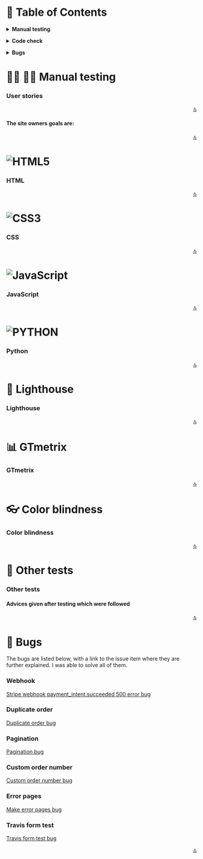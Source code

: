 :open_file_folder: Table of Contents
======

**<details><summary>Manual testing</summary>**
* [**_User stories_**](#user-stories)
</details>

**<details><summary>Code check</summary>**
* [**_HTML_**](#html)
* [**_CSS_**](#css)
* [**_JavaScript_**](#javascript)
* [**_Python_**](#python)
* [**_Lighthouse_**](#lighthouse)
* [**_GTmetrix_**](#gtmetrix)
* [**_Color blindness_**](#color-blindness)
* [**_Other tests_**](#other-tests)
</details>

**<details><summary>Bugs</summary>**
* [**_Webhook_**](#webhook)
* [**_Duplicate order_**](#duplicate-order)
* [**_Pagination_**](#pagination)
* [**_Custom order number_**](#custom-order-number)
* [**_Error pages_**](#error-pages)
* [**_Travis form test_**](#travis-form-test)
</details>

:construction_worker_woman: :construction_worker_man: Manual testing
======

### User stories

<!-- The design goal is to make a clear, accessible, structured site so that visitors can easily read the displayed recipes, make an account and add, edit and delete their own recipes. <br>
To test the goals screen records of a OnePlus Nord were made.<br>
NOTE: the grey overlay in some captions on the footer are displayed because the end of the screen was captured, when just looking on the device this is not visible. So, this is just the screen records issue of the phone not a site issue!!!<br><br>
On small devices the menu can be accessed through the hamburger menu, on large devices the sidenav is always visible. There is a difference between the menu for a user who is not logged in and a user who is logged in.<br>
<img src="../testing/testing_images/screen_record_navigation_menu.png" alt="Navigation menu logged out user" width="30%" height="30%"> <img src="../testing/testing_images/screen_record_menu_logged_in_user.png" alt="Navigation menu logged in user" width="30%" height="30%">

#### The visitor goals are:
- To be able to see different recipes and search for them using keywords.<br>
When you navigate to `recipes` you will see a search option and a list with recipe cards.<br> 
<img src="../testing/testing_images/extended_screen_record_recipes_page_1.png" alt="Recipes page 1" width="25%" height="25%"> <img src="../testing/testing_images/extended_screen_record_recipes_page_2.png" alt="Recipes page 2" width="25%" height="25%"> <br>

In the example underneath, the `search` keyword used is pork and the results for the search will be displayed, in this case two recipes.<br>
<img src="../testing/testing_images/screen_record_search.png" alt="Search" width="25%" height="25%">
<img src="../testing/testing_images/extended_screen_record_search_result.png" alt="Search result" width="25%" height="25%"> 

<div align="right"><a href="#top">🔝</a></div>

- To create an account and log in on that account.<br>
To register navigate to `Register` in the menu.<br>

<img src="../testing/testing_images/screen_record_register_page_1.png" alt="Register 1" width="25%" height="25%">
<img src="../testing/testing_images/screen_record_register_page_2.png" alt="Register 2" width="25%" height="25%"><br>

Fill in a username and password and hit `Register`. If this is not yet an existing user, it will successfully register the account.<br>

<img src="../testing/testing_images/screen_record_successfully_registered_1.png" alt="Registered successfully 1" width="25%" height="25%"> <img src="../testing/testing_images/screen_record_successfully_registered_2.png" alt="Registered successfully 2" width="25%" height="25%"><br>
If the username is already used it will give an error message. When the characters used are not in range of what is required it will also give error messages, however since I used a phone with language set to Dutch as a primary language this will be displayed in Dutch.<br>
<img src="../testing/testing_images/screen_record_error_username.png" alt="Username unavailable" width="25%" height="25%">
<img src="../testing/testing_images/screen_record_error_username_and_password_1.png" alt="Register error 1" width="25%" height="25%"> <img src="../testing/testing_images/screen_record_error_username_and_password_2.png" alt="Register error 2" width="25%" height="25%"> <img src="../testing/testing_images/screen_record_error_username_and_password_3.png" alt="Register error 3" width="25%" height="25%"><br>

The same will apply when you navigate to `Log in` and try to log in with an  existing account. It will log you in or give an error message if the username and / or password is not correct:<br>

<img src="../testing/testing_images/screen_record_log_in_1.png" alt="Log in 1" width="25%" height="25%"> <img src="../testing/testing_images/screen_record_log_in_2.png" alt="Log in 2" width="25%" height="25%"> <img src="../testing/testing_images/screen_record_log_in_with_wrong_username_and_or_password.png" alt="Log in wrong" width="25%" height="25%"><br>

Alternatively you can navigate to `Register` and `Log in` through the `Home ` page:<br>

<img src="../testing/testing_images/screen_record_alternative_registration_option_1.png" alt="Alternative registration option 1" width="25%" height="25%"><br>

Or navigate to `Register` through the `About` page:<br>

<img src="../testing/testing_images/screen_record_alternative_registration_option_2.png" alt="Alternative registration option 2" width="25%" height="25%">

<div align="right"><a href="#top">🔝</a></div>

- To create, read, update and delete my own recipes.<br>
To create a recipe, make sure you are logged in, if not, navigate to `Log in` and log in to your account. If you don't have an account, navigate to `Register` and register an account. Once logged in navigate to `Add recipe`, there you can fill out the form.<br>
<img src="../testing/testing_images/extended_screen_record_add_recipe_1.png" alt="Add recipie 1" width="25%" height="25%"><br>
Fill out the form and hit  `Add recipe`.<br>
<img src="../testing/testing_images/screen_record_add_recipe_2.png" alt="Add recipie 2" width="25%" height="25%"> <img src="../testing/testing_images/screen_record_add_recipe_3.png" alt="Add recipie 3" width="25%" height="25%"><br>
To read the recipe navigate to `Recipes` in the menu, pick a recipe and hit `Go to recipe`, there you'll see the full recipe.<br>
<img src="../testing/testing_images/extended_screen_record_full_recipe_1.png" alt="Full recipie 1" width="25%" height="25%"> <img src="../testing/testing_images/extended_screen_record_full_recipe_2.png" alt="Full recipie 2" width="25%" height="25%"><br>
To edit / update the recipe hit  `Edit recipe`<br>
<img src="../testing/testing_images/screen_record_recipe_options_logged_in_user.png" alt="Recipe options" width="25%" height="25%"><br>
and change what you want to edit in the recipe, then hit  `Save edited recipe`<br>
<img src="../testing/testing_images/extended_screen_record_edit_recipe.png" alt="Edit recipe" width="25%" height="25%"> <img src="../testing/testing_images/screen_record_updated_successfully.png" alt="Recipe updated successfully" width="25%" height="25%"><br>
To delete a recipe hit `Delete recipe`, you will see a message with the question if you are sure you want to delete it.<br>
<img src="../testing/testing_images/screen_record_delete_recipe.png" alt="Delete recipe" width="25%" height="25%"><br>
If you are sure hit `YES, DELETE!` and the recipe will be deleted.<br>
<img src="../testing/testing_images/screen_record_delete_recipe_success.png" alt="Recipe deleted successfully" width="25%" height="25%"><br> -->

<div align="right"><a href="#top">🔝</a></div>

#### The site owners goals are:

<!-- - To share the love for Japanese home cooking and promote it.<br>
The love for Japanese home cooking is explained on the about page, to read it navigate to `About`.
<img src="../testing/testing_images/extended_screen_record_about_page.png" alt="About page" width="25%" height="25%">

<div align="right"><a href="#top">🔝</a></div>

- Share nice Japanese home cooking recipes.<br>
This is shown through the recipes page where all the shared recipes can be found. Navigate to `Recipes` to read them.<br>
<img src="../testing/testing_images/extended_screen_record_recipes_page_1.png" alt="Recipes page 1" width="25%" height="25%"> <img src="../testing/testing_images/extended_screen_record_recipes_page_2.png" alt="Recipes page 2" width="25%" height="25%"> <br><br>

It can be concluded that all goals have been achieved. <br>

The project has been tested on the available DevTools for phone and tablet sizes as well as on multiple responsive sizes and it was made sure that it looks good and works well on all. It was also tested on multiple devices among others a OnePlus Nord, an iMac (Retina 5K, 27-inch, 2017), a MacBook-Air (Retina M1, 13.3-inch, 2020) and a Samsung Galaxy Tab4 (10.1-inch 2014), everything works as it should. -->

<div align="right"><a href="#top">🔝</a></div>

![HTML5](https://img.shields.io/badge/HTML5%20-%23E34F26.svg?&style=for-the-badge&logo=HTML5&logoColor=FFFFFF)
======
### HTML

<!-- The HTML code of all pages was tested with a [HTML](https://validator.w3.org/nu/?doc=http%3A%2F%2Fmamamaki.herokuapp.com%2F) validator.<br>
<img src="../testing/testing_images/html_check_homepage.png" alt="HTML check homepage" width="55%" height="55%"> <br>
<img src="../testing/testing_images/html_check_about_page.png" alt="HTML check about page" width="55%" height="55%"> <br>
<img src="../testing/testing_images/html_check_recipes_page.png" alt="HTML check recipes page" width="55%" height="55%"> <br>
<img src="../testing/testing_images/html_check_personal_recipe_page.png" alt="HTML check personal recipe page" width="55%" height="55%"> <br>
<img src="../testing/testing_images/html_check_add_recipe_page.png" alt="HTML check add recipe page" width="55%" height="55%"> <br>
<img src="../testing/testing_images/html_check_update_recipe_page.png" alt="HTML check edit recipe page" width="55%" height="55%"> <br>
<img src="../testing/testing_images/html_check_log_in_page.png" alt="HTML check log in page" width="55%" height="55%"> <br>
<img src="../testing/testing_images/html_check_register_page.png" alt="HTML check register page" width="55%" height="55%"> <br>
No errors or warnings were found. -->

<div align="right"><a href="#top">🔝</a></div>

![CSS3](https://img.shields.io/badge/CSS3%20-%231572B6.svg?&style=for-the-badge&logo=CSS3&logoColor=FFFFFF)
======

### CSS

<!-- The CSS code was tested with a [CSS](https://jigsaw.w3.org/css-validator/validator.html.en#validate_by_input) validator. <br>
<img src="../testing/testing_images/css_check_1.png" alt="CSS check" width="55%" height="55%"> <img src="../testing/testing_images/css_check_2.png" alt="CSS check" width="55%" height="55%"> <br>

Only warnings were found, but nothing that needs to be fixed or effects the code in a wrong way. -->

<div align="right"><a href="#top">🔝</a></div>

![JavaScript](https://img.shields.io/badge/JavaScript%20-%23323330.svg?&style=for-the-badge&logo=JavaScript&logoColor=F7DF1E)
======

### JavaScript

<!-- The JavaScript code was tested with a [JavaScript](https://jshint.com/) linter. <br>
<img src="../testing/testing_images/js_check_1.png" alt="JS check 1" width="45%" height="45%">
<img src="../testing/testing_images/js_check_2.png" alt="JS check 2" width="45%" height="45%"><br>

Only warnings were found, but nothing that needs to be fixed or effects the code in a wrong way. -->

<div align="right"><a href="#top">🔝</a></div>

![PYTHON](https://img.shields.io/badge/Python-3776AB?style=for-the-badge&logo=python&logoColor=white)
======

### Python

<!-- The Python code was tested with a [PEP8](http://pep8online.com/) linter. <br>
<img src="../testing/testing_images/python_check.png" alt="Python check" width="55%" height="55%"><br>
No errors or warnings were found. -->

<div align="right"><a href="#top">🔝</a></div>

:traffic_light: Lighthouse
======

### Lighthouse

<!-- All pages have passed through Lighthouse in Chrome DevTools, the results for desktop can found here: <br>
<img src="../testing/testing_images/home_desktop.png" alt="Lighthouse desktop home" width="25%" height="25%"> <img src="../testing/testing_images/about_desktop.png" alt="Lighthouse desktop about" width="25%" height="25%"> <img src="../testing/testing_images/recipes_desktop.png" alt="Lighthouse desktop recipes" width="25%" height="25%"> <img src="../testing/testing_images/register_desktop.png" alt="Lighthouse desktop register" width="25%" height="25%"> <img src="../testing/testing_images/log_in_desktop.png" alt="Lighthouse desktop log in" width="25%" height="25%"> <img src="../testing/testing_images/personal_recipe_page_desktop.png" alt="Lighthouse desktop personal recipe page" width="25%" height="25%"> <img src="../testing/testing_images/add_recipe_desktop.png" alt="Lighthouse desktop add recipe" width="25%" height="25%"> <img src="../testing/testing_images/edit_recipe_desktop.png" alt="Lighthouse desktop edit recipe" width="25%" height="25%"><br>
and these are the results for the mobile versions:<br>
<img src="../testing/testing_images/home_mobile.png" alt="Lighthouse mobile home" width="25%" height="25%"> <img src="../testing/testing_images/about_mobile.png" alt="Lighthouse mobile about" width="25%" height="25%"> <img src="../testing/testing_images/recipes_mobile.png" alt="Lighthouse mobile recipes" width="25%" height="25%"> <img src="../testing/testing_images/register_mobile.png" alt="Lighthouse mobile register" width="25%" height="25%"> <img src="../testing/testing_images/login_mobile.png" alt="Lighthouse mobile log in" width="25%" height="25%"> <img src="../testing/testing_images/personal_recipe_page_mobile.png" alt="Lighthouse mobile personal recipe page" width="25%" height="25%"> <img src="../testing/testing_images/add_recipe_mobile.png" alt="Lighthouse mobile add recipe" width="25%" height="25%"> <img src="../testing/testing_images/edit_recipe_mobile.png" alt="Lighthouse mobile edit recipe" width="25%" height="25%"><br>
The results of the Lighthouse tests are satisfactory, so no adjustments are needed at this time. But in the future a way to increase the performance on some pages would be something to do in an update. -->

<div align="right"><a href="#top">🔝</a></div>

:bar_chart: GTmetrix
====== 

### GTmetrix

<!-- The site was tested with [GTmetrix](https://gtmetrix.com/). The reports can be found here:<br>
[Homepage](https://gtmetrix.com/reports/mamamaki.herokuapp.com/DtF79YmN/) <br>
[About page](https://gtmetrix.com/reports/mamamaki.herokuapp.com/ehQW2KTp/) <br>
[Recipes page](https://gtmetrix.com/reports/mamamaki.herokuapp.com/Aok6T3gH/) <br>
[Single recipe page](https://gtmetrix.com/reports/mamamaki.herokuapp.com/FMvG3INv/) <br>
[Register page](https://gtmetrix.com/reports/mamamaki.herokuapp.com/nxjFnBeX/) <br>
[Log in page](https://gtmetrix.com/reports/mamamaki.herokuapp.com/NfTTBCfW/) <br>
[Personal recipe page](https://gtmetrix.com/reports/mamamaki.herokuapp.com/f0CLM9rG/) <br>
[Add recipe](https://gtmetrix.com/reports/mamamaki.herokuapp.com/OZgPHOwf/) <br>
[Edit recipe](https://gtmetrix.com/reports/mamamaki.herokuapp.com/hL6hdl9W/) <br> -->

<div align="right"><a href="#top">🔝</a></div>

:eyeglasses: Color blindness
======

### Color blindness

<!-- Color blindness was tested on this [site](https://www.toptal.com/designers/colorfilter/) to ensure you would still be able to read the website when you have different types of color blindness. Here you will find the links of the homepage tests, but of course all pages were tested. <br>
[Protanopia](https://www.toptal.com/designers/colorfilter?orig_uri=http://mamamaki.herokuapp.com/&process_type=protan) <br>
[Deutanopia](https://www.toptal.com/designers/colorfilter?orig_uri=http://mamamaki.herokuapp.com/&process_type=deutan) <br>
[Tritanopia](https://www.toptal.com/designers/colorfilter?orig_uri=http://mamamaki.herokuapp.com/&process_type=tritan) <br>
[Greyscale / Achromatopsia](https://www.toptal.com/designers/colorfilter?orig_uri=http://mamamaki.herokuapp.com/&process_type=grey) -->

<div align="right"><a href="#top">🔝</a></div>

:test_tube: Other tests
======

### Other tests

<!-- A lot of different people were asked to check the project to ensure it works on different systems and devices. The website was tested on Samsung Galaxy TabA (10.1-inch 2019), OnePlus 5, Xiaomi Redmi Note 7, Xiaomi Redmi Note 8 Pro, Motorola G9, Motorola G5 and iPhone 12 Pro Max among others. It has been tested on the following browsers: Google Chrome, Safari, Microsoft Edge and Mozilla Firefox. During the testing two bugs were found and fixed, the Safari button bug and the Multiple cards in one card bug, please see the Bugs section and matching issue link for these bugs and their fix.
<br>
The contact form of the home page has also been tested on Google Chrome, Safari, Microsoft Edge and Mozilla Firefox, this works as it should.<br>
<img src="../testing/testing_images/emailjs_test.png" alt="EmaiJS test" width="55%" height="55%"> -->

#### Advices given after testing which were followed

<!-- 1. Some spelling and grammar changes have been made after reviews from my husband, brother-in-law and sister-in-law.
2. My husband, Django, did not think the user-friendliness was good enough, because only the logo could be used to return to the homepage. That is why on the page for requesting the sample kit and for designing the business card, 2 buttons have been added at the top to switch between the other pages. Cancel buttons have also been added to the bottom of the forms. This increases user-friendliness. -->

<div align="right"><a href="#top">🔝</a></div>

:bug: Bugs
======

The bugs are listed below, with a link to the issue item where they are further explained. I was able to solve all of them.

### Webhook
[Stripe webhook payment_intent.succeeded 500 error bug](https://github.com/Daph1986/postfly_jouw_online_drukkerij/issues/10)

### Duplicate order
[Duplicate order bug](https://github.com/Daph1986/postfly_jouw_online_drukkerij/issues/9)

### Pagination
[Pagination bug](https://github.com/Daph1986/postfly_jouw_online_drukkerij/issues/11)

### Custom order number
[Custom order number bug](https://github.com/Daph1986/postfly_jouw_online_drukkerij/issues/14)

### Error pages
[Make error pages bug](https://github.com/Daph1986/postfly_jouw_online_drukkerij/issues/17)

### Travis form test
[Travis form test bug](https://github.com/Daph1986/postfly_jouw_online_drukkerij/issues/24)

<div align="right"><a href="#top">🔝</a></div>
